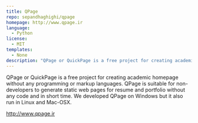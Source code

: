 ```yaml
---
title: QPage
repo: sepandhaghighi/qpage
homepage: http://www.qpage.ir
language:
  - Python
license:
  - MIT
templates:
  - None
description: "QPage or QuickPage is a free project for creating academic homepage without any code"
---
```


QPage or QuickPage is a free project for creating academic homepage without any programming or markup languages.
QPage is suitable for non-developers to generate static web pages for resume and portfolio without any code and in short time.
We developed QPage on Windows but it also run in Linux and Mac-OSX.


http://www.qpage.ir